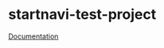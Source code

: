 # startnavi-test-project

[Documentation](https://documenter.getpostman.com/view/18407169/2s93RTPryG)

